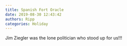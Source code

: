 ```yaml
---
title: Spanish Fort Oracle
date: 2019-08-30 12:43:42
authors: Ripp
categories: Holiday
---
```


 Jim Ziegler was the lone politician who stood up for us!!!